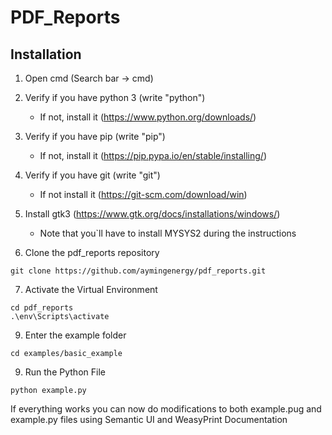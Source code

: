# PDF_Reports

## Installation

1. Open cmd (Search bar -> cmd) 
2. Verify if you have python 3 (write "python")
	- If not, install it (https://www.python.org/downloads/) 
3. Verify if you have pip (write "pip")
	- If not, install it (https://pip.pypa.io/en/stable/installing/)
4. Verify if you have git (write "git")
	- If not install it (https://git-scm.com/download/win)

5. Install gtk3 (https://www.gtk.org/docs/installations/windows/)
	- Note that you`ll have to install MYSYS2 during the instructions
6. Clone the pdf_reports repository  
```
git clone https://github.com/aymingenergy/pdf_reports.git 
```
7. Activate the Virtual Environment
```
cd pdf_reports
.\env\Scripts\activate
```
9. Enter the example folder
```
cd examples/basic_example
```
9. Run the Python File
```
python example.py
```

If everything works you can now do modifications to both example.pug and example.py files using Semantic UI and WeasyPrint Documentation
